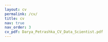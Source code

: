 ```yaml
---
layout: cv
permalink: /cv/
title: cv
nav: true
nav_order: 3
cv_pdf: Darya_Petrashka_CV_Data_Scientist.pdf
---
```


